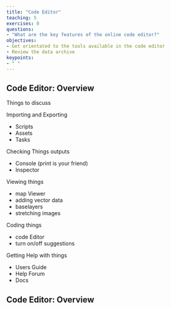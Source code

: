```yaml
---
title: "Code Editor"
teaching: 5
exercises: 0
questions:
- "What are the key features of the online code editor?"
objectives:
- Get orientated to the tools available in the code editor
- Review the data archive
keypoints:
- " "
---
```


## Code Editor: Overview


Things to discuss

Importing and Exporting
- Scripts
- Assets
- Tasks

Checking Things outputs
- Console (print is your friend)
- Inspector

Viewing things
- map Viewer
- adding vector data
- baselayers
- stretching images

Coding things
- code Editor
- turn on/off suggestions

Getting Help with things
- Users Guide
- Help Forum
- Docs





## Code Editor: Overview

